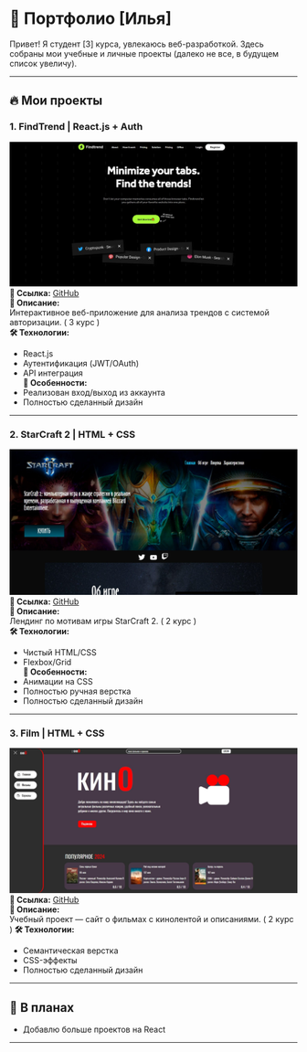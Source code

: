 # 🚀 Портфолио [Илья] 

Привет! Я студент [3] курса, увлекаюсь веб-разработкой. Здесь собраны мои учебные и личные проекты (далеко не все, в будущем список увеличу).  

---

## 🔥 Мои проекты

### 1. **FindTrend** | React.js + Auth  
![Скриншот FindTrend](assets/FindTrend.jpg)
**🔗 Ссылка:** [GitHub](https://github.com/N0RBl/Findtrend)  
**📝 Описание:**  
Интерактивное веб-приложение для анализа трендов с системой авторизации. ( 3 курс )  
**🛠 Технологии:**  
- React.js  
- Аутентификация (JWT/OAuth)  
- API интеграция  
**🎯 Особенности:**  
- Реализован вход/выход из аккаунта  
- Полностью сделанный дизайн
---

### 2. **StarCraft 2** | HTML + CSS  
![Скриншот StarCraft2](assets/StarCraft2.jpg)
**🔗 Ссылка:** [GitHub](https://github.com/N0RBl/StarCraft2)  
**📝 Описание:**  
Лендинг по мотивам игры StarCraft 2. ( 2 курс )  
**🛠 Технологии:**  
- Чистый HTML/CSS  
- Flexbox/Grid  
**🎯 Особенности:**  
- Анимации на CSS  
- Полностью ручная верстка  
- Полностью сделанный дизайн
---

### 3. **Film** | HTML + CSS  
![Скриншот Film](assets/Film.jpg)
**🔗 Ссылка:** [GitHub](https://github.com/N0RBl/website-film-site-)  
**📝 Описание:**  
Учебный проект — сайт о фильмах с кинолентой и описаниями. ( 2 курс )
**🛠 Технологии:**  
- Семантическая верстка  
- CSS-эффекты  
- Полностью сделанный дизайн
---

## 📌 В планах  
- Добавлю больше проектов на React  

---
